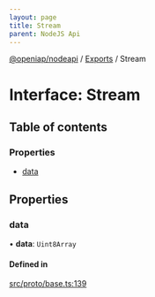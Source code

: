 ```yaml
---
layout: page
title: Stream
parent: NodeJS Api
---
```

[@openiap/nodeapi](../README) / [Exports](../modules) / Stream

# Interface: Stream

## Table of contents

### Properties

- [data](Stream#data)

## Properties

### data

• **data**: `Uint8Array`

#### Defined in

[src/proto/base.ts:139](https://github.com/openiap/nodeapi/blob/a6b5438/src/proto/base.ts#L139)
